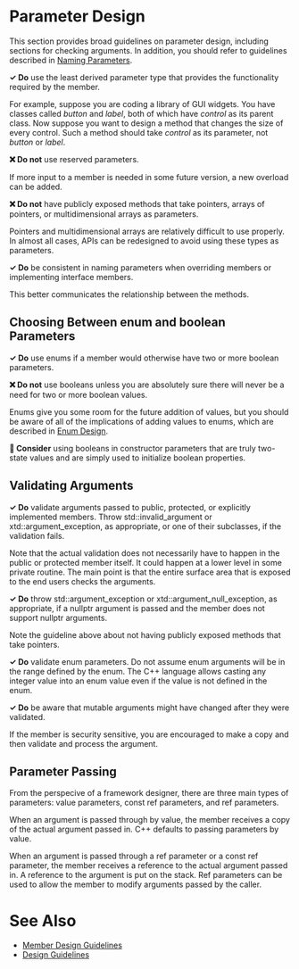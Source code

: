 # Parameter Design

This section provides broad guidelines on parameter design, including sections for checking arguments. In addition,
you should refer to guidelines  described in [Naming Parameters](../coding_guidelines/naming_parameters.md).

**✓ Do** use the least derived parameter type that provides the functionality required by the member.

For example, suppose you are coding a library of GUI widgets. You have classes called *button* and *label*, both of which have *control* as its parent class. Now suppose you want to design a method that changes the size of every control.
Such a method should take *control* as its parameter, not *button* or *label*.

**❌ Do not** use reserved parameters.

If more input to a member is needed in some future version, a new overload can be added.

**❌ Do not** have publicly exposed methods that take pointers, arrays of pointers, or multidimensional arrays as
parameters.

Pointers and multidimensional arrays are relatively difficult to use properly. In almost all cases, APIs can be
redesigned to avoid using these types as parameters.

**✓ Do** be consistent in naming parameters when overriding members or implementing interface members.

This better communicates the relationship between the methods.

## Choosing Between enum and boolean Parameters

**✓ Do** use enums if a member would otherwise have two or more boolean parameters.

**❌ Do not** use booleans unless you are absolutely sure there will never be a need for two or more boolean values.

Enums give you some room for the future addition of values, but you should be aware of all of the implications
of adding values to enums, which are described in [Enum Design](enum_design.md).

**🤔 Consider** using booleans in constructor parameters that are truly two-state values and are simply used to
initialize boolean properties.

## Validating Arguments

**✓ Do** validate arguments passed to public, protected, or explicitly implemented members. Throw std::invalid_argument or xtd::argument_exception, as appropriate, or one of their subclasses, if the validation fails.

Note that the actual validation does not necessarily have to happen in the public or protected member itself. It
could happen at a lower level in some private routine. The main point is that the entire surface area that is exposed
to the end users checks the arguments.

**✓ Do** throw std::argument_exception or xtd::argument_null_exception, as appropriate, if a nullptr argument is
passed and the member does not support nullptr arguments.

Note the guideline above about not having publicly exposed methods that take pointers.

**✓ Do** validate enum parameters. Do not assume enum arguments will be in the range defined by the enum. The C++
language allows casting any integer value into an enum value even if the value is not defined in the enum.

**✓ Do** be aware that mutable arguments might have changed after they were validated.

If the member is security sensitive, you are encouraged to make a copy and then validate and process the argument.

## Parameter Passing

From the perspecive of a framework designer, there are three main types of parameters: value parameters, const ref
parameters, and ref parameters. 

When an argument is passed through by value, the member receives a copy of the actual argument passed in. C++ defaults
to passing parameters by value.

When an argument is passed through a ref parameter or a const ref parameter, the member receives a reference to the
actual argument passed in. A reference to the argument is put on the stack. Ref parameters can be used to allow the
member to modify arguments passed by the caller.

# See Also

* [Member Design Guidelines](member_design_guidelines.md)
* [Design Guidelines](design_guidelines.md)